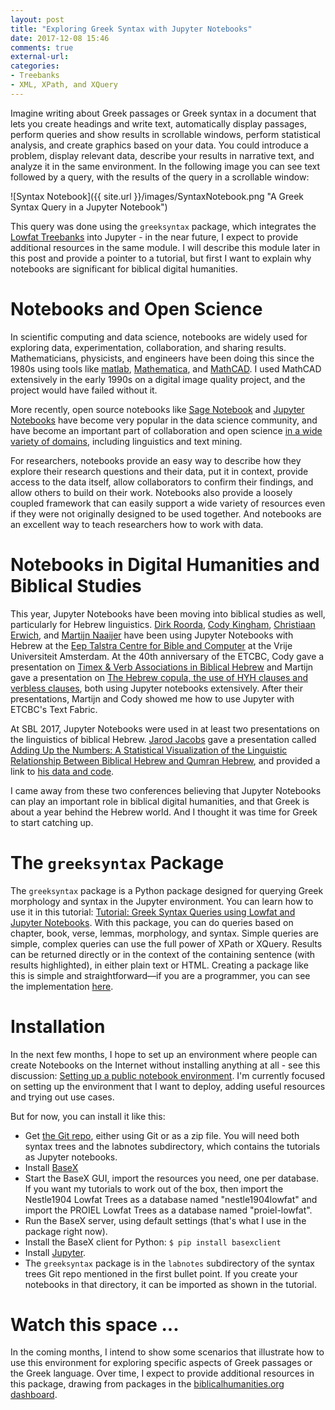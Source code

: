 ```yaml
---
layout: post
title: "Exploring Greek Syntax with Jupyter Notebooks"
date: 2017-12-08 15:46
comments: true
external-url:
categories:
- Treebanks
- XML, XPath, and XQuery
---
```


Imagine writing about Greek passages or Greek syntax in a document that lets you create headings and write text, automatically display passages, perform queries and show results in scrollable windows, perform statistical analysis, and create graphics based on your data. You could introduce a problem, display relevant data, describe your results in narrative text, and analyze it in the same environment. In the following image you can see text followed by a query, with the results of the query in a scrollable window:

![Syntax Notebook]({{ site.url }}/images/SyntaxNotebook.png "A Greek Syntax Query in a Jupyter Notebook")

This query was done using the `greeksyntax` package, which integrates the [Lowfat Treebanks](https://github.com/biblicalhumanities/greek-new-testament) into Jupyter - in the near future, I expect to provide additional resources in the same module.  I will describe this module later in this post and provide a pointer to a tutorial, but first I want to explain why notebooks are significant for biblical digital humanities.

# Notebooks and Open Science

In scientific computing and data science, notebooks are widely used for exploring data, experimentation, collaboration, and sharing results. Mathematicians, physicists, and engineers have been doing this since the 1980s using tools like [matlab](http://www.mathworks.com/), [Mathematica](http://reference.wolfram.com/legacy/v7/guide/NotebookBasics.html), and [MathCAD](https://www.ptc.com/en/products/mathcad).  I used MathCAD extensively in the early 1990s on a digital image quality project, and the project would have failed without it.

More recently, open source  notebooks like [Sage Notebook](http://www.sagenb.org/) and [Jupyter Notebooks](https://jupyter.org/) have become very popular in the data science community, and have become an important part of collaboration and open science [in a wide variety of domains](https://github.com/jupyter/jupyter/wiki/A-gallery-of-interesting-Jupyter-Notebooks#natural-language-processing), including linguistics and text mining.

For researchers, notebooks provide an easy way to describe how they explore their research questions and their data, put it in context, provide access to the data itself, allow collaborators to confirm their findings, and allow others to build on their work.  Notebooks also provide a loosely coupled framework that can easily support a wide variety of resources even if they were not originally designed to be used together.  And notebooks are an excellent way to teach researchers how to work with data.

# Notebooks in Digital Humanities and Biblical Studies

This year, Jupyter Notebooks have been moving into biblical studies as well, particularly for Hebrew linguistics. [Dirk Roorda](https://github.com/ETCBC/bhsa/tree/master/programs), [Cody Kingham](https://github.com/codykingham/tfNotebooks), [Christiaan Erwich](https://github.com/cmerwich/participant-analysis), and [Martijn Naaijer](https://github.com/ETCBC/course_materials) have been using Jupyter Notebooks with Hebrew at the [Eep Talstra Centre for Bible and Computer](http://etcbc.nl/) at the Vrije Universiteit Amsterdam. At the 40th anniversary of the ETCBC, Cody gave a presentation on [Timex & Verb Associations in Biblical Hebrew](https://github.com/codykingham/Verb_in_Biblical_Hebrew/blob/master/data_analysis/time_phrase_analysis.ipynb) and Martijn gave a presentation on [The Hebrew copula, the use of HYH clauses and verbless clauses](https://github.com/MartijnNaaijer/HebrewCopula), both using Jupyter notebooks extensively.  After their presentations, Martijn and Cody showed me how to use Jupyter with ETCBC's Text Fabric.

At SBL 2017, Jupyter Notebooks were used in at least two presentations on the linguistics of biblical Hebrew. [Jarod Jacobs](https://warnerpacific.academia.edu/JarodJacobs) gave a presentation called [Adding Up the Numbers: A Statistical Visualization of the Linguistic Relationship Between Biblical Hebrew and Qumran Hebrew](https://www.academia.edu/35203176/Adding_Up_the_Numbers_A_Statistical_Visualization_of_the_Linguistic_Relationship_Between_Biblical_Hebrew_and_Qumran_Hebrew), and provided a link to [his data and code](https://www.academia.edu/35203246/Data_and_code_for_SBL_LBH_17_paper).

I came away from these two conferences believing that Jupyter Notebooks can play an important role in biblical digital humanities, and that Greek is about a year behind the Hebrew world.  And I thought it was time for Greek to start catching up.


# The `greeksyntax` Package

The `greeksyntax` package is a Python package designed for querying Greek morphology and syntax in the Jupyter environment. You can learn how to use it in this tutorial: [Tutorial: Greek Syntax Queries using Lowfat and Jupyter Notebooks](http://jonathanrobie.biblicalhumanities.org/assets/greeksyntax-tutorial.html). With this package, you can do queries based on chapter, book, verse, lemmas, morphology, and syntax.  Simple queries are simple, complex queries can use the full power of XPath or XQuery.  Results can be returned directly or in the context of the containing sentence (with results highlighted), in either plain text or HTML.  Creating a package like this is simple and straightforward&mdash;if you are a programmer, you can see the implementation [here](https://github.com/biblicalhumanities/greek-new-testament/tree/master/labnotes/greeksyntax).

# Installation

In the next few months, I hope to set up an environment where people can create Notebooks on the Internet without installing anything at all - see this discussion: [Setting up a public notebook environment](https://github.com/jupyter/help/issues/267). I'm currently focused on setting up the environment that I want to deploy, adding useful resources and trying out use cases.

But for now, you can install it like this:

- Get [the Git repo](https://github.com/biblicalhumanities/greek-new-testament), either using Git or as a zip file.  You will need both syntax trees and the labnotes subdirectory, which contains the tutorials as Jupyter notebooks.
- Install [BaseX](http://docs.basex.org/wiki/Startup)
- Start the BaseX GUI, import the resources you need, one per database.  If you want my tutorials to work out of the box, then import the Nestle1904 Lowfat Trees as a database named "nestle1904lowfat" and import the PROIEL Lowfat Trees as a database named "proiel-lowfat".
- Run the BaseX server, using default settings (that's what I use in the package right now).
- Install the BaseX client for Python: `$ pip install basexclient`
- Install [Jupyter](https://jupyter.org/install.html).
- The `greeksyntax` package is in the `labnotes` subdirectory of the syntax trees Git repo mentioned in the first bullet point.  If you create your notebooks in that directory, it can be imported as shown in the tutorial.

# Watch this space ...

In the coming months, I intend to show some scenarios that illustrate how to use this environment for exploring specific aspects of Greek passages or the Greek language. Over time, I expect to provide additional resources in this package, drawing from packages in the [biblicalhumanities.org dashboard](http://biblicalhumanities.org/dashboard/).
